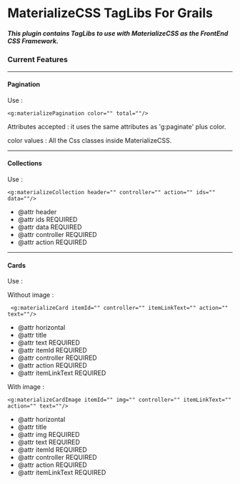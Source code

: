 # MaterializeCSS TagLibs For Grails

##### This plugin contains TagLibs to use with MaterializeCSS as the FrontEnd CSS Framework.

### Current Features

---

#### Pagination

Use : 

`<g:materializePagination color="" total=""/>`

Attributes accepted : it uses the same attributes as 'g:paginate' plus color.

color values : All the Css classes inside MaterializeCSS.

---

#### Collections

Use : 

`<g:materializeCollection header="" controller="" action="" ids="" data=""/>`

* @attr header
* @attr ids REQUIRED
* @attr data REQUIRED
* @attr controller REQUIRED
* @attr action REQUIRED

---

#### Cards

Use : 

Without image : 

` <g:materializeCard itemId="" controller="" itemLinkText="" action="" text=""/>`

* @attr horizontal
* @attr title
* @attr text REQUIRED
* @attr itemId REQUIRED
* @attr controller REQUIRED
* @attr action REQUIRED
* @attr itemLinkText REQUIRED

With image : 

`<g:materializeCardImage itemId="" img="" controller="" itemLinkText="" action="" text=""/>`

* @attr horizontal
* @attr title
* @attr img REQUIRED
* @attr text REQUIRED
* @attr itemId REQUIRED
* @attr controller REQUIRED
* @attr action REQUIRED
* @attr itemLinkText REQUIRED